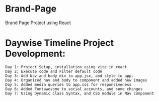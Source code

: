# Brand-Page
Brand Page Project using React

# Daywise Timeline Project Development:
    Day 1: Project Setup, installation using vite in react
    Day 2: Execute code and Filter default code
    Day 3: Add Nav and body div to app.jsx, and style to app.
    Day 4: Organized nav and body to component and added new images
    Day 5: Added media queries to app.css for responsiveness
    Day 6: Added Fontawesome to social accounts, and some changes
    Day 7: Using Dynamic Class Syntax, and CSS module in Nav component
